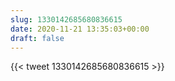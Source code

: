 ```yaml
---
slug: 1330142685680836615
date: 2020-11-21 13:35:03+00:00
draft: false
---
```


{{< tweet 1330142685680836615 >}}
